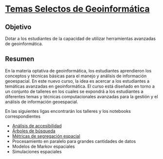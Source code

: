 # [Temas Selectos de Geoinformática](https://centrogeo.github.io/temas-selectos-geoinformatica/)



## **Objetivo** 
Dotar a los estudiantes de la capacidad de utilizar herramientas avanzadas de geoinformática.

## **Resumen**

En la materia optativa de geoinformática, los estudiantes aprendieron los conceptos y técnicas básicas para el manejo y análisis de información geoespacial. En este nuevo curso, la idea es acercar a los estudiantes a temáticas avanzadas en geoinformática. El curso está diseñado en torno a un conjunto de talleres en los cuales se expondrá a los estudiantes a diferentes temas y técnicas computacionales avanzadas para la gestión y el análisis de información geoespacial. 

En las siguientes ligas encontrarán los talleres y los notebooks correspondientes

* [Análisis de accesibilidad](./accesibilidad/accesibilidad.md)
* [Árboles de búsqueda](./arboles_busqueda/Intro_arboles_taller.md)
* [Métricas de segregación espacial](./segregacion/segregacion.md)
* Procesamiento en paralelo para grandes cantidades de datos
* Modelos de Markov espaciales
* Simulaciones espaciales
